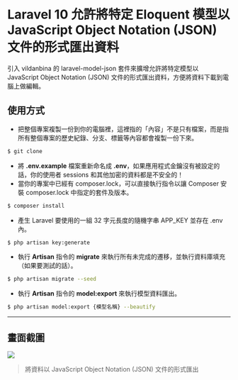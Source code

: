 # Laravel 10 允許將特定 Eloquent 模型以 JavaScript Object Notation (JSON) 文件的形式匯出資料

引入 vildanbina 的 laravel-model-json 套件來擴增允許將特定模型以 JavaScript Object Notation (JSON) 文件的形式匯出資料，方便將資料下載到電腦上做編輯。

## 使用方式
- 把整個專案複製一份到你的電腦裡，這裡指的「內容」不是只有檔案，而是指所有整個專案的歷史紀錄、分支、標籤等內容都會複製一份下來。
```sh
$ git clone
```
- 將 __.env.example__ 檔案重新命名成 __.env__，如果應用程式金鑰沒有被設定的話，你的使用者 sessions 和其他加密的資料都是不安全的！
- 當你的專案中已經有 composer.lock，可以直接執行指令以讓 Composer 安裝 composer.lock 中指定的套件及版本。
```sh
$ composer install
```
- 產生 Laravel 要使用的一組 32 字元長度的隨機字串 APP_KEY 並存在 .env 內。
```sh
$ php artisan key:generate
```
- 執行 __Artisan__ 指令的 __migrate__ 來執行所有未完成的遷移，並執行資料庫填充（如果要測試的話）。
```sh
$ php artisan migrate --seed
```
- 執行 __Artisan__ 指令的 __model:export__ 來執行模型資料匯出。
```sh
$ php artisan model:export {模型名稱} --beautify
```

----

## 畫面截圖
![](https://i.imgur.com/C8KMEEp.png)
> 將資料以 JavaScript Object Notation (JSON) 文件的形式匯出